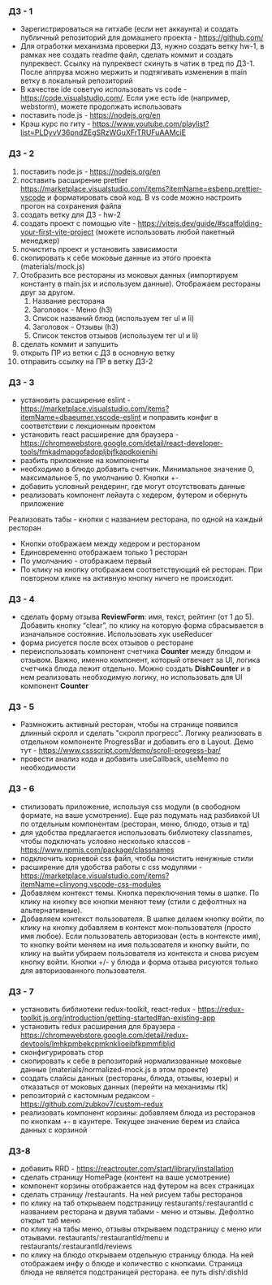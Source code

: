### ДЗ - 1

- Зарегистрироваться на гитхабе (если нет аккаунта) и создать публичный репозиторий для домашнего проекта - https://github.com/
- Для отработки механизма проверки ДЗ, нужно создать ветку hw-1, в рамках нее создать readme файл, сделать коммит и создать пулреквест. Ссылку на пулреквест скинуть в чатик в тред по ДЗ-1. После аппрува можно мержить и подтягивать изменения в main ветку в локальный репозиторий
- В качестве ide советую использовать vs code - https://code.visualstudio.com/. Если уже есть ide (например, webstorm), можете продолжать использовать
- поставить node.js - https://nodejs.org/en
- Крэш курс по гиту - https://www.youtube.com/playlist?list=PLDyvV36pndZEgSRzWGuXFrTRUFuAAMciE

### ДЗ - 2

1. поставить node.js - https://nodejs.org/en
2. поставить расширение prettier https://marketplace.visualstudio.com/items?itemName=esbenp.prettier-vscode и форматировать свой код. В vs code можно настроить прогон на сохранения файла
3. создать ветку для ДЗ - hw-2
4. создать проект с помощью vite - https://vitejs.dev/guide/#scaffolding-your-first-vite-project (можете использовать любой пакетный менеджер)
5. почистить проект и установить зависимости
6. скопировать к себе моковые данные из этого проекта (materials/mock.js)
7. Отобразить все рестораны из моковых данных (импортируем константу в main.jsx и используем данные). Отображаем рестораны друг за другом.
   1. Название ресторана
   2. Заголовок - Меню (h3)
   3. Список названий блюд (используем тег ul и li)
   4. Заголовок - Отзывы (h3)
   5. Список текстов отзывов (используем тег ul и li)
8. сделать коммит и запушить
9. открыть ПР из ветки с ДЗ в основную ветку
10. отправить ссылку на ПР в ветку ДЗ-2

### ДЗ - 3

- установить расширение eslint - https://marketplace.visualstudio.com/items?itemName=dbaeumer.vscode-eslint и поправить конфиг в соответствии с лекционным проектом
- установить react расширение для браузера - https://chromewebstore.google.com/detail/react-developer-tools/fmkadmapgofadopljbjfkapdkoienihi
- разбить приложение на компоненты
- необходимо в блюдо добавить счетчик. Минимальное значение 0, максимальное 5, по умолчанию 0. Кнопки +-
- добавить условный рендеринг, где могут отсутствовать данные
- реализовать компонент лейаута с хедером, футером и обернуть приложение

Реализовать табы - кнопки с названием ресторана, по одной на каждый ресторан

- Кнопки отображаем между хедером и рестораном
- Единовременно отображаем только 1 ресторан
- По умолчанию - отображаем первый
- По клику на кнопку отображаем соответствующий ей ресторан. При повторном клике на активную кнопку ничего не происходит.

### ДЗ - 4

- сделать форму отзыва **ReviewForm**: имя, текст, рейтинг (от 1 до 5). Добавить кнопку “clear”, по клику на которую форма сбрасывается в изначальное состояние. Использовать хук useReducer
- форма рисуется после всех отзывов о ресторане
- переиспользовать компонент счетчика **Counter** между блюдом и отзывом. Важно, именно компонент, который отвечает за UI, логика счетчика блюда лежит отдельно. Можно создать **DishCounter** и в нем реализовать необходимую логику, но использовать для UI компонент **Counter**

### ДЗ - 5

- Размножить активный ресторан, чтобы на странице появился длинный скролл и сделать "скролл прогресс". Логику реализовать в отдельном компоненте ProgressBar и добавить его в Layout. Демо тут - https://www.cssscript.com/demo/scroll-progress-bar/
- провести анализ кода и добавить useCallback, useMemo по необходимости

### ДЗ - 6

- стилизовать приложение, используя css модули (в свободном формате, на ваше усмотрение). Еще раз подумать над разбивкой UI по отдельным компонентам (ресторан, меню, блюдо, отзыв и тд)
- для удобства предлагается использовать библиотеку classnames, чтобы подключать условно несколько классов - https://www.npmjs.com/package/classnames
- подключить корневой css файл, чтобы почистить ненужные стили
- расширение для удобства работы с css модулями - https://marketplace.visualstudio.com/items?itemName=clinyong.vscode-css-modules
- Добавляем контекст темы. Кнопка переключения темы в шапке. По клику на кнопку все кнопки меняют тему (стили с дефолтных на альтернативные).
- Добавляем контекст пользователя. В шапке делаем кнопку войти, по клику на кнопку добавляем в контекст мок-пользователя (просто имя любое). Если пользователь авторизован (есть в контексте имя), то кнопку войти меняем на имя пользователя и кнопку выйти, по клику на выйти убираем пользователя из контекста и снова рисуем кнопку войти. Кнопки +/- у блюда и форма отзыва рисуются только для авторизованного пользователя.

### ДЗ - 7

- установить библиотеки redux-toolkit, react-redux - https://redux-toolkit.js.org/introduction/getting-started#an-existing-app
- установить redux расширения для браузера - https://chromewebstore.google.com/detail/redux-devtools/lmhkpmbekcpmknklioeibfkpmmfibljd
- сконфигурировать стор
- скопировать к себе в репозиторий нормализованные моковые данные (materials/normalized-mock.js в этом проекте)
- создать слайсы данных (рестораны, блюда, отзывы, юзеры) и отказаться от моковых данных (перейти на механизмы rtk)
- репозиторий с кастомным редаксом - https://github.com/zubkov7/custom-redux
- реализовать компонент корзины: добавляем блюда из ресторанов по кнопкам +- в каунтере. Текущее значение берем из слайса данных с корзиной

### ДЗ-8

- добавить RRD - https://reactrouter.com/start/library/installation
- сделать страницу HomePage (контент на ваше усмотрение)
- компонент корзины отображается над футером на всех страницах
- сделать страницу /restaurants. На ней рисуем табы ресторанов
- по клику на таб открываем подстраницу restaurants/:restaurantId с названием ресторана и двумя табами - меню и отзывы. Дефолтно открыт таб меню
- по клику на табы меню, отзывы открываем подстраницу с меню или отзывами. restaurants/:restaurantId/menu и restaurants/:restaurantId/reviews
- по клику на блюдо открываем отдельную страницу блюда. На ней отображаем инфу о блюде и количество с кнопками. Страница блюда не является подстраницей ресторана. ее путь dish/:dishId

